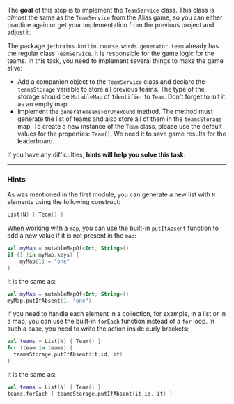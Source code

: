 The **goal** of this step is to implement the `TeamService` class.
This class is _almost_ the same as the `TeamService` from the Alias game,
so you can either practice again or get your implementation from the previous project and adjust it.

The package `jetbrains.kotlin.course.words.generator.team` already has the regular class `TeamService`.
It is responsible for the game logic for the teams. In this task, you need to implement several things to make the game alive:

- Add a companion object to the `TeamService` class and declare the `teamsStorage` variable to store all previous teams.
  The type of the storage should be `MutableMap` of `Identifier` to `Team`. Don't forget to init it as an empty map.
- Implement the `generateTeamsForOneRound` method.
  The method must generate the list of teams and also store all of them in the `teamsStorage` map.
  To create a new instance of the `Team` class, please use the default values for the properties: `Team()`.
  We need it to save game results for the leaderboard.

If you have any difficulties, **hints will help you solve this task**.

----

### Hints

<div class="hint" title="Click me to learn how to generate a list with teams">

As was mentioned in the first module, you can generate a new list with `N` elements using the following construct:
  ```kotlin
  List(N) { Team() }
  ```
</div>

<div class="hint" title="Click me to learn about the putIfAbsent built-in function">

When working with a `map`, you can use the built-in `putIfAbsent` function to add a new value if it is not present in the `map`:
  ```kotlin
  val myMap = mutableMapOf<Int, String>()
  if (1 !in myMap.keys) {
      myMap[1] = "one"
  }
  ```
It is the same as:
  ```kotlin
  val myMap = mutableMapOf<Int, String>()
  myMap.putIfAbsent(1, "one")
  ```
</div>


<div class="hint" title="Click me to learn about the forEach built-in function">

If you need to handle each element in a collection, for example, in a list or in a map,
you can use the built-in `forEach` function instead of a `for` loop.
In such a case, you need to write the action inside curly brackets:
  ```kotlin
  val teams = List(N) { Team() }
  for (team in teams) {
    teamsStorage.putIfAbsent(it.id, it)
  }
  ```
It is the same as:
  ```kotlin
  val teams = List(N) { Team() }
  teams.forEach { teamsStorage.putIfAbsent(it.id, it) }
  ```
</div>
